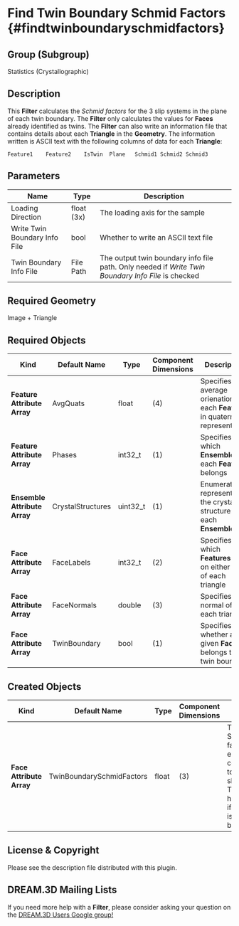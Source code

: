 Find Twin Boundary Schmid Factors {#findtwinboundaryschmidfactors}
=============

## Group (Subgroup) ##
Statistics (Crystallographic)

## Description ##
This **Filter** calculates the *Schmid factors* for the 3 slip systems in the plane of each twin boundary.  The **Filter** only calculates the values for **Faces** already identified as twins. The **Filter** can also write an information file that contains details about each **Triangle** in the **Geometry**. The information written is ASCII text with the following columns of data for each **Triangle**:

	Feature1	Feature2	IsTwin	Plane	Schmid1	Schmid2	Schmid3

## Parameters ##
| Name | Type | Description |
|------|------| ----------- |
| Loading Direction | float (3x) | The loading axis for the sample |
| Write Twin Boundary Info File | bool | Whether to write an ASCII text file |
| Twin Boundary Info File | File Path | The output twin boundary info file path. Only needed if _Write Twin Boundary Info File_ is checked |


## Required Geometry ##
Image + Triangle

## Required Objects ##
| Kind | Default Name | Type | Component Dimensions | Description |
|------|--------------|-------------|---------|-----|
| **Feature Attribute Array** | AvgQuats | float | (4) | Specifies the average orienation of each **Feature** in quaternion representation |
| **Feature Attribute Array** | Phases | int32_t | (1) | Specifies to which **Ensemble** each **Feature** belongs |
| **Ensemble Attribute Array** | CrystalStructures | uint32_t | (1) | Enumeration representing the crystal structure for each **Ensemble** |
| **Face Attribute Array** | FaceLabels | int32_t | (2) | Specifies which **Features** are on either side of each triangle |
| **Face Attribute Array** | FaceNormals | double | (3) | Specifies the normal of each triangle |
| **Face Attribute Array** | TwinBoundary | bool | (1) | Specifies whether a given **Face** belongs to a twin boundary |

## Created Objects ##
| Kind | Default Name | Type | Component Dimensions | Description |
|------|--------------|-------------|---------|-----|
| **Face Attribute Array** | TwinBoundarySchmidFactors | float | (3) | The three Schmid factors for each **Triangle** corresponding to the three slip systems. This array will have a _0_ value if the **Triangle** is not a twin boundary |


## License & Copyright ##

Please see the description file distributed with this plugin.

## DREAM.3D Mailing Lists ##

If you need more help with a **Filter**, please consider asking your question on the [DREAM.3D Users Google group!](https://groups.google.com/forum/?hl=en#!forum/dream3d-users)


